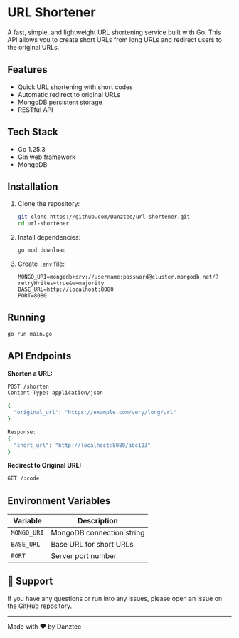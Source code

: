 # URL Shortener

A fast, simple, and lightweight URL shortening service built with Go. This API allows you to create short URLs from long URLs and redirect users to the original URLs.

## Features

- Quick URL shortening with short codes
- Automatic redirect to original URLs
- MongoDB persistent storage
- RESTful API

## Tech Stack

- Go 1.25.3
- Gin web framework
- MongoDB

## Installation

1. Clone the repository:

   ```bash
   git clone https://github.com/Danztee/url-shortener.git
   cd url-shortener
   ```

2. Install dependencies:

   ```bash
   go mod download
   ```

3. Create `.env` file:
   ```env
   MONGO_URI=mongodb+srv://username:password@cluster.mongodb.net/?retryWrites=true&w=majority
   BASE_URL=http://localhost:8080
   PORT=8080
   ```

## Running

```bash
go run main.go
```

## API Endpoints

**Shorten a URL:**

```bash
POST /shorten
Content-Type: application/json

{
  "original_url": "https://example.com/very/long/url"
}

Response:
{
  "short_url": "http://localhost:8080/abc123"
}
```

**Redirect to Original URL:**

```bash
GET /:code
```

## Environment Variables

| Variable    | Description               |
| ----------- | ------------------------- |
| `MONGO_URI` | MongoDB connection string |
| `BASE_URL`  | Base URL for short URLs   |
| `PORT`      | Server port number        |

## 📧 Support

If you have any questions or run into any issues, please open an issue on the GitHub repository.

---

Made with ❤️ by Danztee
